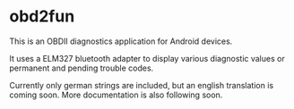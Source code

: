 # obd2fun

This is an OBDII diagnostics application for Android devices.

It uses a ELM327 bluetooth adapter to display various diagnostic values or permanent and pending trouble codes.

Currently only german strings are included, but an english translation is coming soon. More documentation is also following soon.
